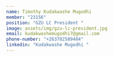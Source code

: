 ```yaml
---
name: Timothy Kudakwashe Mugodhi
member: "23156"
position: "GZU LC President "
image: assets/img/gzu-lc-president.jpg
email: kudakwashemugodhi7@gmail.com
phone-number: "+263782589484"
linkedin: "Kudakwashe Mugodhi "
---
```

